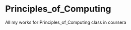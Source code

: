 Principles_of_Computing
=======================

All my works for Principles_of_Computing class in coursera
